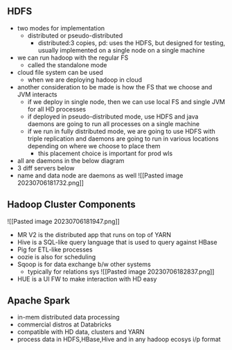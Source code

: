 ## HDFS
- two modes for implementation
	- distributed or pseudo-distributed
		- distributed:3 copies, pd: uses the HDFS, but designed for testing, usually implemented on a single node on a single machine
- we can run hadoop with the regular FS
	- called the standalone mode
- cloud file system can be used
	- when we are deploying hadoop in cloud
- another consideration to be made is how the FS that we choose and JVM interacts
	- if we deploy in single node, then we can use local FS and single JVM for all HD processes
	- if deployed in pseudo-distributed mode, use HDFS and java daemons are going to run all processes on a single machine
	- if we run in fully distributed mode, we are going to use HDFS with triple replication and daemons are going to run in various locations depending on where we choose to place them
		- this placement choice is important for prod wls
- all are daemons in the below diagram
- 3 diff servers below
- name and data node are daemons as well
![[Pasted image 20230706181732.png]]

## Hadoop Cluster Components
![[Pasted image 20230706181947.png]]
- MR V2 is the distributed app that runs on  top of YARN
- Hive is a SQL-like query language that is used to query against HBase
- Pig for ETL-like processes
- oozie is also for scheduling
- Sqoop is for data exchange b/w other systems
	- typically for relations sys
![[Pasted image 20230706182837.png]]
- HUE is a UI FW to make interaction with HD easy

## Apache Spark
- in-mem distributed data processing
- commercial distros at Databricks
- compatible with HD data, clusters and YARN
- process data in HDFS,HBase,Hive and in any hadoop ecosys i/p format